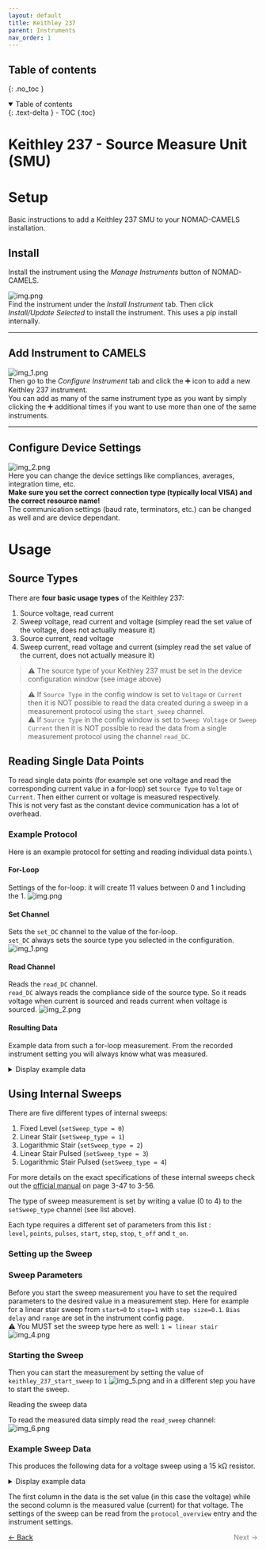 ```yaml
---
layout: default
title: Keithley 237
parent: Instruments
nav_order: 1
---
```

## Table of contents
{: .no_toc }

<details open markdown="block">
  <summary>
    Table of contents
  </summary>
  {: .text-delta }
- TOC
{:toc}
</details>

# Keithley 237 - Source Measure Unit (SMU)
# Setup
Basic instructions to add a Keithley 237 SMU to your NOMAD-CAMELS installation.
## Install
Install the instrument using the _Manage Instruments_ button of NOMAD-CAMELS. 

![img.png](k237_img.png)\
Find the instrument under the _Install Instrument_ tab. Then click _Install/Update Selected_ to install the instrument. This uses a pip install internally.

---
## Add Instrument to CAMELS
![img_1.png](k237_img_1.png)\
Then go to the _Configure Instrument_ tab and click the &#10133; icon to add a new Keithley 237 instrument.\
You can add as many of the same instrument type as you want by simply clicking the &#10133; additional times if you want to use more than one of the same instruments. 

---
## Configure Device Settings
![img_2.png](k237_img_2.png)\
Here you can change the device settings like compliances, averages, integration time, etc.\
**Make sure you set the correct connection type (typically local VISA) and the correct resource name!**\
The communication settings (baud rate, terminators, etc.) can be changed as well and are device dependant.

# Usage
## Source Types
There are **four basic usage types** of the Keithley 237:

1. Source voltage, read current
2. Sweep voltage, read current and voltage (simpley read the set value of the voltage, does not actually measure it)
3. Source current, read voltage
4. Sweep current, read voltage and current (simpley read the set value of the current, does not actually measure it)

> &#9888; The source type of your Keithley 237 must be set in the device configuration window (see image above)

> &#9888; If `Source Type` in the config window is set to `Voltage` or `Current` then it is NOT possible to read the data created during a sweep in a measurement protocol using the `start_sweep` channel.\
> &#9888; If `Source Type` in the config window is set to `Sweep Voltage` or `Sweep Current` then it is NOT possible to read the data from a single measurement protocol using the channel `read_DC`.  
 
## Reading Single Data Points
To read single data points (for example set one voltage and read the corresponding current value in a for-loop) set `Source Type` to `Voltage` or `Current`. Then either current or voltage is measured respectively.\
This is not very fast as the constant device communication has a lot of overhead.

### Example Protocol
Here is an example protocol for setting and reading individual data points.\
#### For-Loop
Settings of the for-loop: it will create 11 values between 0 and 1 including the 1.
![img.png](img.png)
#### Set Channel
Sets the `set_DC` channel to the value of the for-loop.\
`set_DC` always sets the source type you selected in the configuration.
![img_1.png](img_1.png) 
#### Read Channel
Reads the `read_DC` channel.\
`read_DC` always reads the compliance side of the source type. So it reads voltage when current is sourced and reads current when voltage is sourced.
![img_2.png](img_2.png)

#### Resulting Data
Example data from such a for-loop measurement. From the recorded instrument setting you will always know what was measured.

<details>
  <summary>Display example data</summary>

<img src="img_3.png"/>

</details>

## Using Internal Sweeps
There are five different types of internal sweeps:
1. Fixed Level (`setSweep_type = 0`)
2. Linear Stair (`setSweep_type = 1`)
3. Logarithmic Stair (`setSweep_type = 2`)
4. Linear Stair Pulsed (`setSweep_type = 3`)
5. Logarithmic Stair Pulsed (`setSweep_type = 4`)

For more details on the exact specifications of these internal sweeps check out the [official manual](https://download.tek.com/manual/236_900_01E.pdf) on page 3-47 to 3-56.

The type of sweep measurement is set by writing a value (0 to 4) to the  `setSweep_type` channel (see list above).

Each type requires a different set of parameters from this list :\
`level`, `points`, `pulses`, `start`, `step`, `stop`, `t_off` and `t_on`.

### Setting up the Sweep
### Sweep Parameters
Before you start the sweep measurement you have to set the required parameters to the desired value in a measurement step. Here for example for a linear stair sweep from `start=0` to `stop=1` with `step size=0.1`. `Bias delay` and `range` are set in the instrument config page.\
&#9888; You MUST set the sweep type here as well: `1 = linear stair`
![img_4.png](img_4.png)

### Starting the Sweep

Then you can start the measurement by setting the value of `keithley_237_start_sweep` to `1`
![img_5.png](img_5.png)
and in a different step you have to start the sweep.

Reading the sweep data

To read the measured data simply read the `read_sweep` channel:
![img_6.png](img_6.png)

### Example Sweep Data

This produces the following data for a voltage sweep using a 15 k&#8486; resistor.

<details>
  <summary>Display example data</summary>

<img src="img_7.png"/>

</details>

The first column in the data is the set value (in this case the voltage) while the second column is the measured value (current) for that voltage.
The settings of the sweep can be read from the `protocol_overview` entry and the instrument settings.










<p style="text-align:left;">
  <a href="../instruments.html">&larr; Back</a>
  <span style="float:right; color:grey;">
    Next &rarr;
  </span>
</p>
